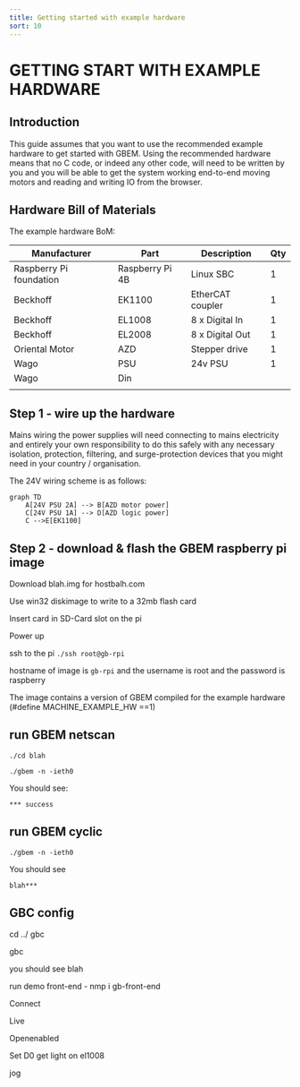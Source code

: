 ```yaml
---
title: Getting started with example hardware
sort: 10
---
```


# GETTING START WITH EXAMPLE HARDWARE

## Introduction
This guide assumes that you want to use the recommended example hardware to get started with GBEM. Using the recommended hardware means that no C code, or indeed any other code, will need to be written by you and you will be able to get the system working end-to-end moving motors and reading and writing IO from the browser.

## Hardware Bill of Materials

The example hardware BoM:

|Manufacturer               | Part               | Description          | Qty   |
|---------------------------|--------------------|----------------------|-------|
|Raspberry Pi foundation    | Raspberry Pi 4B    | Linux SBC            | 1     |
|Beckhoff                   | EK1100             | EtherCAT coupler     | 1     |
|Beckhoff                   | EL1008             | 8 x Digital In       | 1     |
|Beckhoff                   | EL2008             | 8 x Digital Out      | 1     |
|Oriental Motor             | AZD                | Stepper drive        | 1     |
|Wago                       | PSU                | 24v PSU              | 1     |
|Wago                       | Din                |||
|||||



## Step 1 - wire up the hardware

Mains wiring the power supplies will need connecting to mains electricity and entirely your own  responsibility to do this safely with any necessary isolation, protection, filtering, and surge-protection devices that you might need in your country / organisation.

The 24V wiring scheme is as follows: 

````mermaid
graph TD
    A[24V PSU 2A] --> B[AZD motor power]
    C[24V PSU 1A] --> D[AZD logic power]
    C -->E[EK1100]
````

## Step 2 - download & flash the GBEM raspberry pi image

Download blah.img for hostbalh.com

Use win32 diskimage to write to a 32mb flash card

Insert card in SD-Card slot on the pi

Power up

ssh to the pi `./ssh root@gb-rpi`

hostname of image is  `gb-rpi` and the username is root and the password is raspberry

The image contains a version of GBEM compiled for the example hardware (#define MACHINE_EXAMPLE_HW ==1)

## run GBEM netscan

`./cd blah`

`./gbem -n -ieth0`

You should see:

`*** success`

## run GBEM cyclic

`./gbem -n -ieth0`



You should see

`blah***`

## GBC config

cd ../ gbc 

gbc

you should see blah

run demo front-end - nmp i gb-front-end

Connect

Live

Openenabled

Set D0 get light on el1008

jog
